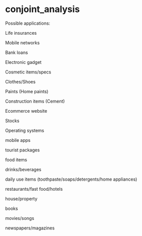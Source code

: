 # conjoint_analysis

Possible applications:

Life insurances

Mobile networks

Bank loans

Electronic gadget

Cosmetic items/specs

Clothes/Shoes

Paints (Home paints)

Construction items (Cement)

Ecommerce website

Stocks

Operating systems

mobile apps

tourist packages

food items

drinks/beverages

daily use items (toothpaste/soaps/detergents/home appliances)

restaurants/fast food/hotels

house/property

books

movies/songs

newspapers/magazines



